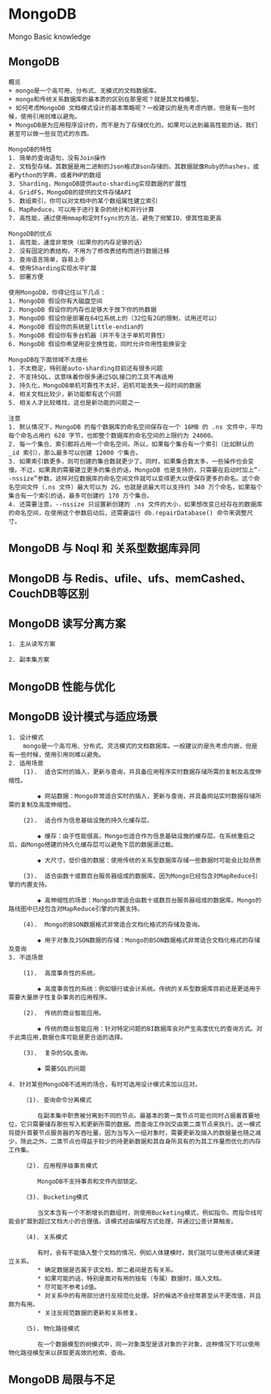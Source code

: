 # MongoDB
Mongo Basic knowledge

## MongoDB
    概览
    + mongo是一个高可用、分布式、无模式的文档数据库。
    + mongo和传统关系数据库的最本质的区别在那里呢？就是其文档模型。
    + 如何考虑MongoDB 文档模式设计的基本策略呢？一般建议的是先考虑内嵌，但是有一些时候，使用引用则难以避免。
    + MongoDB是为应用程序设计的，而不是为了存储优化的。如果可以达到最高性能的话，我们甚至可以做一些反范式的东西。

    MongoDB的特性
    1. 简单的查询语句，没有Join操作
    2. 文档型存储，其数据是用二进制的Json格式Bson存储的。其数据就像Ruby的hashes，或者Python的字典，或者PHP的数组
    3. Sharding，MongoDB提供auto-sharding实现数据的扩展性
    4. GridFS，MongoDB的提供的文件存储API
    5. 数组索引，你可以对文档中的某个数组属性建立索引
    6. MapReduce，可以用于进行复杂的统计和并行计算
    7. 高性能，通过使用mmap和定时fsync的方法，避免了频繁IO，使其性能更高

    MongoDB的优点
    1. 高性能，速度非常快（如果你的内存足够的话）
    2. 没有固定的表结构，不用为了修改表结构而进行数据迁移
    3. 查询语言简单，容易上手
    4. 使用Sharding实现水平扩展
    5. 部署方便

    使用MongoDB，你得记住以下几点：
    1. MongoDB 假设你有大磁盘空间
    2. MongoDB 假设你的内存也足够大于放下你的热数据
    3. MongoDB 假设你是部署在64位系统上的（32位有2G的限制，试用还可以）
    4. MongoDB 假设你的系统是little-endian的
    5. MongoDB 假设你有多台机器（并不专注于单机可靠性）
    6. MongoDB 假设你希望用安全换性能，同时允许你用性能换安全

    MongoDB在下面领域不太擅长
    1. 不太稳定，特别是auto-sharding目前还有很多问题
    2. 不支持SQL，这意味着你很多通过SQL接口的工具不再适用
    3. 持久化，MongoDB单机可靠性不太好，宕机可能丢失一段时间的数据
    4. 相关文档比较少，新功能都有这个问题
    5. 相关人才比较难找，这也是新功能的问题之一

    注意
    1. 默认情况下，MongoDB 的每个数据库的命名空间保存在一个 16MB 的 .ns 文件中，平均每个命名占用约 628 字节，也即整个数据库的命名空间的上限约为 24000。
    2. 每一个集合、索引都将占用一个命名空间。所以，如果每个集合有一个索引（比如默认的 _id 索引），那么最多可以创建 12000 个集合。
    3. 如果索引数更多，则可创建的集合数就更少了。同时，如果集合数太多，一些操作也会变慢。不过，如果真的需要建立更多的集合的话，MongoDB 也是支持的，只需要在启动时加上“--nssize”参数，这样对应数据库的命名空间文件就可以变得更大以便保存更多的命名。这个命名空间文件（.ns 文件）最大可以为 2G，也就是说最大可以支持约 340 万个命名，如果每个集合有一个索引的话，最多可创建约 170 万个集合。
    4. 还需要注意，--nssize 只设置新创建的 .ns 文件的大小，如果想改变已经存在的数据库的命名空间，在使用这个参数启动后，还需要运行 db.repairDatabase() 命令来调整尺寸。

## MongoDB 与 Noql 和 关系型数据库异同

## MongoDB 与 Redis、ufile、ufs、memCashed、CouchDB等区别

## MongoDB 读写分离方案

    1. 主从读写方案

    2. 副本集方案
## MongoDB 性能与优化

## MongoDB 设计模式与适应场景

    1. 设计模式
        mongo是一个高可用、分布式、灵活模式的文档数据库。一般建议的是先考虑内嵌，但是有一些时候，使用引用则难以避免。
    2. 适用场景
        (1).  适合实时的插入，更新与查询，并具备应用程序实时数据存储所需的复制及高度伸缩性。

         	◆ 网站数据：Mongo非常适合实时的插入，更新与查询，并具备网站实时数据存储所需的复制及高度伸缩性。

        (2).  适合作为信息基础设施的持久化缓存层。

         	◆ 缓存：由于性能很高，Mongo也适合作为信息基础设施的缓存层。在系统重启之后，由Mongo搭建的持久化缓存层可以避免下层的数据源过载。

         	◆ 大尺寸，低价值的数据：使用传统的关系型数据库存储一些数据时可能会比较昂贵

        (3).  适合由数十或数百台服务器组成的数据库。因为Mongo已经包含对MapReduce引擎的内置支持。

         	◆ 高伸缩性的场景：Mongo非常适合由数十或数百台服务器组成的数据库。Mongo的路线图中已经包含对MapReduce引擎的内置支持。

        (4).  Mongo的BSON数据格式非常适合文档化格式的存储及查询。

         	◆ 用于对象及JSON数据的存储：Mongo的BSON数据格式非常适合文档化格式的存储及查询
    3. 不适场景

        (1).  高度事务性的系统。

    	    ◆ 高度事务性的系统：例如银行或会计系统。传统的关系型数据库目前还是更适用于需要大量原子性复杂事务的应用程序。

        (2).  传统的商业智能应用。

    	    ◆ 传统的商业智能应用：针对特定问题的BI数据库会对产生高度优化的查询方式。对于此类应用,数据仓库可能是更合适的选择。

        (3).  复杂的SQL查询。

          	◆ 需要SQL的问题

    4. 针对某些MongoDB不适用的场合，有时可选用设计模式来加以应对。

        （1). 查询命令分离模式

        	在副本集中职责被分离到不同的节点。最基本的第一类节点可能也同时占据着首要地位，它只需要储存那些写入和更新所需的数据。而查询工作则交由第二类节点来执行。这一模式将提升首要节点服务器的写吞吐量，因为当写入一组对象时，需要更新及插入的数据量也随之减少，除此之外，二类节点也得益于较少的待更新数据和其自身所具有的为其工作量而优化的内存工作集。

        （2). 应用程序级事务模式

        	MongoDB不支持事务和文件内部锁定。

        （3). Bucketing模式

        	当文本含有一个不断增长的数组时，则使用Bucketing模式，例如指令。而指令线可能会扩展到超过文档大小的合理值。该模式经由编程方式处理，并通过公差计算触发。

        （4). 关系模式

        	有时，会有不能插入整个文档的情况，例如人体建模时，我们就可以使用该模式来建立关系。
            * 确定数据是否属于该文档，即二者间是否有关系。
            * 如果可能的话，特别是面对有用的独有（专属）数据时，插入文档。
        	* 尽可能不参考id值。
        	* 对关系中的有用部分进行反规范化处理。好的候选不会经常甚至从不更改值，并且颇为有用。
        	* 关注反规范数据的更新和关系修复。

        （5). 物化路径模式

        	在一个数据模型的树模式中，同一对象类型是该对象的子对象，这种情况下可以使用物化路径模型来以获取更高效的检索、查询。


## MongoDB 局限与不足
